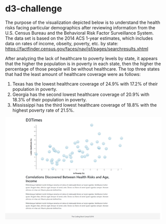 # d3-challenge

The purpose of the visualization depicted below is to understand the health risks facing particular demographics after reviewing information from the U.S. Census Bureau and the Behavioral Risk Factor Surveillance System.  The data set is based on the 2014 ACS 1-year estimates, which includes data on rates of income, obseity, poverty, etc. by state: https://factfinder.census.gov/faces/nav/jsf/pages/searchresults.xhtml

After analyzing the lack of healthcare to poverty levels by state, it appears that the higher the population is in poverty in each state, then the higher the percentage of those people will be without healthcare.  The top three states that had the least amount of healthcare coverage were as follows:

1) Texas has the lowest healthcare coverage of 24.9% with 17.2% of their population in poverty.
2) Georgia has the second lowest healthcare coverage of 20.9% with 18.3% of their population in poverty.
3) Mississippi has the third lowest healthcare coverage of 18.8% with the highest poverty rate of 21.5%.


![](Screenshot.png)
